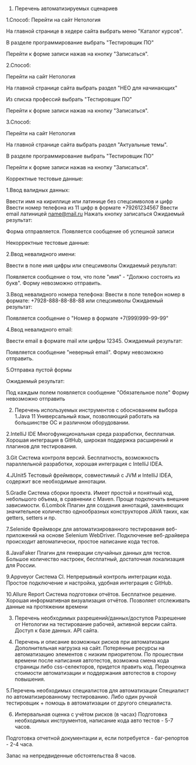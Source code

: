 1. Перечень автоматизируемых сценариев

1.Способ:
Перейти на сайт Нетология

На главной странице в хедере сайта выбрать меню "Каталог курсов".

В разделе программирование выбрать "Тестировщик ПО"

Перейти к форме записи нажав на кнопку "Записаться". 

2.Способ:

Перейти на сайт Нетология

На главной странице сайта выбрать раздел "НЕО для начинающих"

Из списка профессий выбрать "Тестировщик ПО"

Перейти к форме записи нажав на кнопку "Записаться".

3.Способ:

Перейти на сайт Нетология

На главной странице сайта выбрать раздел "Актуальные темы".

В разделе программирование выбрать "Тестировщик ПО"

Перейти к форме записи нажав на кнопку "Записаться".

Корректные тестовые данные:

1.Ввод валидных данных:

Ввести имя на кириллице или латинице без спецсимволов и цифр
Ввести номер телефона из 11 цифр в формате +79261234567
Ввести email латиницей name@mail.ru
Нажать кнопку записаться
Ожидаемый результат:

Форма отправляется.
Появляется сообщение об успешной записи

Некорректные тестовые данные:

2.Ввод невалидного имени:

Ввести в поле имя цифры или спецсимволы
Ожидаемый результат:

Появляется сообщение о том, что поле "имя" - "Должно состоять из букв".
Форму невозможно отправить.

3.Ввод невалидного номера телефона:
Ввести в поле телефон номер в формате: +7928-888-88-88-88 или спецсимволы 
Ожидаемый результат:

Появляется сообщение о "Номер в формате +7(999)999-99-99"

4.Ввод невалидного email:

Ввести email в формате mail или цифры 12345.
Ожидаемый результат:

Появляется сообщение "неверный email".
Форму невозможно отправить.

5.Отправка пустой формы

Ожидаемый результат:

Под каждым полем появляется сообщение "Обязательное поле"
Форму невозможно отправить

2. Перечень используемых инструментов с обоснованием выбора
1.Java 11 Универсальный язык, позволяющий работать на большинстве ОС и различном оборудовании.

2.IntelliJ IDE Многофункциональная среда разработки, бесплатная. Хорошая интеграция в GitHub, широкая поддержка расширений и плагинов для тестирования.

3.Git Система контроля версий. Бесплатность, возможность параллельной разработки, хорошая интеграция с IntelliJ IDEA.

4.JUnit5 Тестовый фреймворк, совместимый с JVM и IntelliJ IDEA, содержит все необходимые аннотации.

5.Gradle Система сборки проекта. Имеет простой и понятный код, небольшого объема, в сравнении с Maven. Проще подключать внешние зависимости. 6.Lombok Плагин для создания аннотаций, заменяющих значительное количество однообразных конструкторов JAVA таких, как getters, setters и пр.

7.Selenide Фреймворк для автоматизированного тестирования веб-приложений на основе Selenium WebDriver. Подключение веб-драйвера происходит автоматически, простое написание кода тестов.

8.JavaFaker Плагин для генерации случайных данных для тестов. Большое количество настроек, бесплатный, достаточная локализация для России.

9.Appveyor Система CI. Непрерывный контроль интеграции кода. Простое подключение и настройка, удобная интеграция с GitHub.

10.Allure Report Система подготовки отчётов. Бесплатное решение. Хорошая информативная визуализация отчётов. Позволяет отслеживать данные на протяжении времени

3. Перечень необходимых разрешений/данных/доступов
Разрешение от Нетологии на тестирование рабочей, активной версии сайта.
Доступ к базе данных.
API сайта.

4. Перечень и описание возможных рисков при автоматизации
Дополнительная нагрузка на сайт.
Потерянные ресурсы на автоматизацию элементов с низким приоритетом.
По прошествии времени после написания автотестов, возможна смена кода страницы либо css-селекторов, придется править код.
Переоценка стоимости автоматизации и поддержания автотестов в сторону повышения.

5.Перечень необходимых специалистов для автоматизации
Специалист по автоматизированному тестированию. Либо один ручной тестировщик + помощь в автоматизации от другого специалиста.

6. Интервальная оценка с учётом рисков (в часах)
Подготовка необходимых инструментов, написание кода авто тестов - 5-7 часов.

Подготовка отчетной документации и, если потребуется - баг-репортов - 2-4 часа.

Запас на непредвиденные обстоятельства 8 часов.
